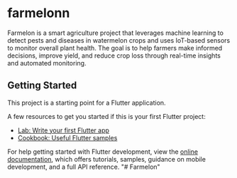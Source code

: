# farmelonn

Farmelon is a smart agriculture project that leverages machine learning to detect pests and diseases in watermelon crops and uses IoT-based sensors to monitor overall plant health. The goal is to help farmers make informed decisions, improve yield, and reduce crop loss through real-time insights and automated monitoring.

## Getting Started

This project is a starting point for a Flutter application.

A few resources to get you started if this is your first Flutter project:

- [Lab: Write your first Flutter app](https://docs.flutter.dev/get-started/codelab)
- [Cookbook: Useful Flutter samples](https://docs.flutter.dev/cookbook)

For help getting started with Flutter development, view the
[online documentation](https://docs.flutter.dev/), which offers tutorials,
samples, guidance on mobile development, and a full API reference.
"# Farmelon" 
